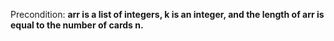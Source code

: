 Precondition: **arr is a list of integers, k is an integer, and the length of arr is equal to the number of cards n.**